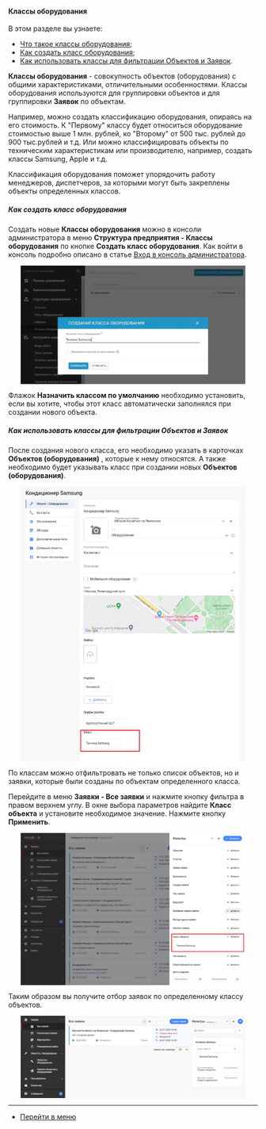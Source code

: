 #### Классы оборудования
В этом разделе вы узнаете:
<html>
<meta charset="utf-8">
<title>Быстрый переход внутри документа</title>
<ul>
    <li><a href="#class">Что такое классы оборудования</a>;</li>
    <li><a href="#newclass">Как создать класс оборудования</a>;</li>
    <li><a href="#filterclass">Как использовать классы для фильтрации Объектов и Заявок</a>.</li>

</ul>
</html>

<p id="class"><Strong>Классы оборудования</Strong> - совокупность объектов (оборудования) с общими характеристиками,
    отличительными
    особенностями.
    Классы оборудования используются для группировки объектов и для группировки <Strong>Заявок</Strong> по объектам.</p>
<p>Например, можно создать классификацию оборудования, опираясь на его стоимость. К "Первому" классу будет
    относиться оборудование стоимостью выше 1 млн. рублей, ко "Второму" от 500 тыс. рублей до 900 тыс.рублей и т.д. Или
    можно классифицировать объекты по техническим
    характеристикам или производителю, например, создать классы Samsung, Apple и т.д.</p>

<p>Классификация оборудования поможет упорядочить работу менеджеров, диспетчеров, за которыми могут быть закреплены
    объекты определенных классов.</p>
<h5 id="newclass">Как создать класс оборудования</h5>
<p>Создать новые <Strong>Классы оборудования</Strong> можно в консоли администратора в меню <Strong>Структура
    предприятия - Классы
    оборудования</Strong> по кнопке <Strong>Создать класс оборудования</Strong>.
    Как войти в
    консоль подробно описано в статье <a
            href="https://wiki.hubex.ru/docs/FAQ/RU/admin/HowToEnterTheAdmin.html">Вход в консоль администратора</a>.
</p>

<div>
    <img style="margin: 0 auto; display: block; max-width: 90%;"
         src="/attachments/images/FAQ/ADMIN/ObjectClass/Newclass.jpg"/>
</div>
<p>Флажок <Strong>Назначить классом по умолчанию</Strong> необходимо установить, если вы хотите, чтобы этот класс
    автоматически
    заполнялся при создании нового объекта.</p>

<h5 id="filterclass">Как использовать классы для фильтрации Объектов и Заявок</h5>
<p>После создания нового класса, его необходимо указать в карточках <Strong>Объектов (оборудования)</Strong> , которые к
    нему относятся. А также необходимо будет
    указывать класс при создании новых <Strong>Объектов (оборудования)</Strong>.</p>
<div>
    <img style="margin: 0 auto; display: block; max-width: 90%;"
         src="/attachments/images/FAQ/ADMIN/ObjectClass/ClassObject.jpg"/>
</div>

<p>По классам можно отфильтровать не только список объектов, но и заявки, которые были созданы по объектам определенного
    класса.</p>
<p>Перейдите в меню <Strong> Заявки - Все заявки</Strong> и нажмите кнопку фильтра в правом верхнем углу. В окне выбора
    параметров найдите <Strong>Класс объекта</Strong> и установите необходимое значение. Нажмите кнопку <Strong>Применить</Strong>.</p>
<div>
    <img style="margin: 0 auto; display: block; max-width: 90%;"
         src="/attachments/images/FAQ/ADMIN/ObjectClass/TicketFilter.jpg"/>
</div>
<p>Таким образом вы получите отбор заявок по определенному классу объектов. </p>
<div>
    <img style="margin: 0 auto; display: block; max-width: 90%;"
         src="/attachments/images/FAQ/ADMIN/ObjectClass/Ticket.jpg"/>
</div>

____
- [Перейти в меню](http://wiki.hubex.ru)

